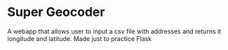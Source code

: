 # Super Geocoder
A webapp that allows user to input a csv file with addresses and returns it longitude and latitude.
Made just to practice Flask

